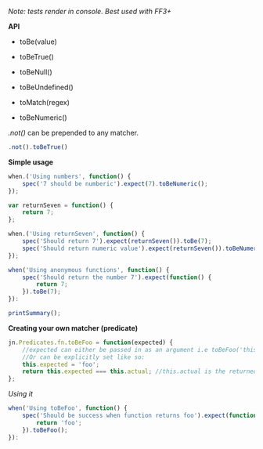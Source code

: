 *Note: tests render in console. Best used with FF3+*
	
**API**

- toBe(value)

- toBeTrue()

- toBeNull()

- toBeUndefined()

- toMatch(regex)

- toBeNumeric()

*.not()* can be prepended to any matcher.

```javascript
.not().toBeTrue()
```

**Simple usage**


```javascript	
when.('Using numbers', function() {
	spec('7 should be numberic').expect(7).toBeNumeric();
});

var returnSeven = function() {
	return 7;
};

when.('Using returnSeven', function() {
	spec('Should return 7').expect(returnSeven()).toBe(7);
	spec('Should return numeric value').expect(returnSeven()).toBeNumeric();
});

when('Using anonymous functions', function() {
	spec('Should return the number 7').expect(function() {
		return 7;
	}).toBe(7);
}):

printSummary();
```

**Creating your own matcher (predicate)**

```javascript
jn.Predicates.fn.toBeFoo = function(expected) {
	//expected can either be passed in as an argument i.e toBeFoo('this is the expected value');
	//Or can be explicitly set like so:
	this.expected = 'foo';
	return this.expected === this.actual; //this.actual is the returned value from the expect function
};
```

*Using it*

```javascript
when('Using toBeFoo', function() {
	spec('Should be success when function returns foo').expect(function() {
		return 'foo';
	}).toBeFoo();
}):
```